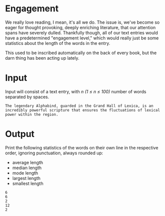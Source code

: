 # Engagement

We really love reading, I mean, it's all we do. The issue is, we've become so eager for thought provoking, deeply enriching literature, that our attention spans have severely dulled. Thankfully though, all of our text entries would have a predetermined "engagement level," which would really just be some statistics about the length of the words in the entry.

This used to be inscribed automatically on the back of every book, but the darn thing has been acting up lately.

# Input

Input will consist of a text entry, with _n (1 ≤ n ≤ 100)_ number of words separated by spaces.

```
The legendary Alphabind, guarded in the Grand Hall of Lexica, is an incredibly powerful scripture that ensures the fluctuations of lexical power within the region.
```

# Output

Print the following statistics of the words on their own line in the respective order, ignoring punctuation, always rounded up:

- average length
- median length
- mode length
- largest length
- smallest length

```
6
6
2
12
2
```
